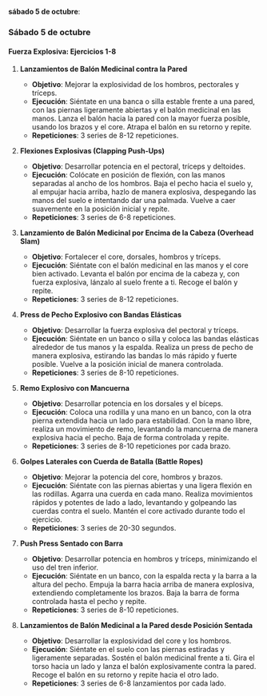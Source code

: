 **sábado 5 de octubre**:

### Sábado 5 de octubre
#### Fuerza Explosiva: Ejercicios 1-8

1. **Lanzamientos de Balón Medicinal contra la Pared**
   - **Objetivo**: Mejorar la explosividad de los hombros, pectorales y tríceps.
   - **Ejecución**: Siéntate en una banca o silla estable frente a una pared, con las piernas ligeramente abiertas y el balón medicinal en las manos. Lanza el balón hacia la pared con la mayor fuerza posible, usando los brazos y el core. Atrapa el balón en su retorno y repite.
   - **Repeticiones**: 3 series de 8-12 repeticiones.

2. **Flexiones Explosivas (Clapping Push-Ups)**
   - **Objetivo**: Desarrollar potencia en el pectoral, tríceps y deltoides.
   - **Ejecución**: Colócate en posición de flexión, con las manos separadas al ancho de los hombros. Baja el pecho hacia el suelo y, al empujar hacia arriba, hazlo de manera explosiva, despegando las manos del suelo e intentando dar una palmada. Vuelve a caer suavemente en la posición inicial y repite.
   - **Repeticiones**: 3 series de 6-8 repeticiones.

3. **Lanzamiento de Balón Medicinal por Encima de la Cabeza (Overhead Slam)**
   - **Objetivo**: Fortalecer el core, dorsales, hombros y tríceps.
   - **Ejecución**: Siéntate con el balón medicinal en las manos y el core bien activado. Levanta el balón por encima de la cabeza y, con fuerza explosiva, lánzalo al suelo frente a ti. Recoge el balón y repite.
   - **Repeticiones**: 3 series de 8-12 repeticiones.

4. **Press de Pecho Explosivo con Bandas Elásticas**
   - **Objetivo**: Desarrollar la fuerza explosiva del pectoral y tríceps.
   - **Ejecución**: Siéntate en un banco o silla y coloca las bandas elásticas alrededor de tus manos y la espalda. Realiza un press de pecho de manera explosiva, estirando las bandas lo más rápido y fuerte posible. Vuelve a la posición inicial de manera controlada.
   - **Repeticiones**: 3 series de 8-10 repeticiones.

5. **Remo Explosivo con Mancuerna**
   - **Objetivo**: Desarrollar potencia en los dorsales y el bíceps.
   - **Ejecución**: Coloca una rodilla y una mano en un banco, con la otra pierna extendida hacia un lado para estabilidad. Con la mano libre, realiza un movimiento de remo, levantando la mancuerna de manera explosiva hacia el pecho. Baja de forma controlada y repite.
   - **Repeticiones**: 3 series de 8-10 repeticiones por cada brazo.

6. **Golpes Laterales con Cuerda de Batalla (Battle Ropes)**
   - **Objetivo**: Mejorar la potencia del core, hombros y brazos.
   - **Ejecución**: Siéntate con las piernas abiertas y una ligera flexión en las rodillas. Agarra una cuerda en cada mano. Realiza movimientos rápidos y potentes de lado a lado, levantando y golpeando las cuerdas contra el suelo. Mantén el core activado durante todo el ejercicio.
   - **Repeticiones**: 3 series de 20-30 segundos.

7. **Push Press Sentado con Barra**
   - **Objetivo**: Desarrollar potencia en hombros y tríceps, minimizando el uso del tren inferior.
   - **Ejecución**: Siéntate en un banco, con la espalda recta y la barra a la altura del pecho. Empuja la barra hacia arriba de manera explosiva, extendiendo completamente los brazos. Baja la barra de forma controlada hasta el pecho y repite.
   - **Repeticiones**: 3 series de 8-10 repeticiones.

8. **Lanzamientos de Balón Medicinal a la Pared desde Posición Sentada**
   - **Objetivo**: Desarrollar la explosividad del core y los hombros.
   - **Ejecución**: Siéntate en el suelo con las piernas estiradas y ligeramente separadas. Sostén el balón medicinal frente a ti. Gira el torso hacia un lado y lanza el balón explosivamente contra la pared. Recoge el balón en su retorno y repite hacia el otro lado.
   - **Repeticiones**: 3 series de 6-8 lanzamientos por cada lado.